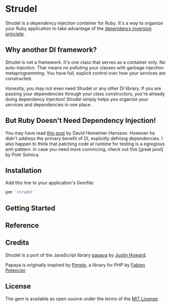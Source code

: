 # Strudel

Strudel is a dependency injection container for Ruby. It's a way to organize
your Ruby application to take advantage of the [dependency inversion
principle][ioc].

## Why another DI framework?

Strudel is not a framework. It's one class that serves as a container only. No
auto-injection. That means no polluting your classes with garbage injection
metaprogramming. You have full, explicit control over how your services
are constructed.

Honestly, you may not even need Strudel or any other DI library. If you are
passing your dependencies through your class constructors, you're already doing
dependency injection! Strudel simply helps you organize your services and
dependencies in one place.

## But Ruby Doesn't Need Dependency Injection!

You may have read [this post][dhh] by David Heineimer Hansson. However he
didn't address the primary benefit of DI, explicitly defining dependencies.
I also happen to think that patching code at runtime for testing is a egregious
anti-pattern.  In case you need more convincing, check out this [great post] by
Piotr Solnica.

## Installation

Add this line to your application's Gemfile:

```sh
gem 'strudel'
```

## Getting Started

## Reference

## Credits

Strudel is a port of the JavaScript library [papaya] by [Justin Howard][justin].

Papaya is originally inspired by [Pimple][pimple], a library for PHP by
[Fabien Potencier][fabien].

## License

The gem is available as open source under the terms of the [MIT
License][mit].

[ioc]: https://en.wikipedia.org/wiki/Dependency_inversion_principle
[dhh]: http://david.heinemeierhansson.com/2012/dependency-injection-is-not-a-virtue.html
[piotr]: http://solnic.eu/2013/12/17/the-world-needs-another-post-about-dependency-injection-in-ruby.html
[papaya]: https://github.com/justinhoward/papaya
[justin]: https://github.com/justinhoward
[pimple]: http://pimple.sensiolabs.org
[fabien]: https://github.com/fabpot
[mit]: http://opensource.org/licenses/MIT
